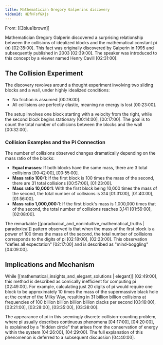 ```yaml
---
title: Mathematician Gregory Galperins discovery
videoId: HEfHFsfGXjs
---
```


From: [[3blue1brown]] <br/> 

Mathematician Gregory Galperin discovered a surprising relationship between the collisions of idealized blocks and the mathematical constant pi (π) <a class="yt-timestamp" data-t="02:35:00">[02:35:00]</a>. This fact was originally discovered by Galperin in 1995 and subsequently published in 2003 <a class="yt-timestamp" data-t="02:39:00">[02:39:00]</a>. The speaker was introduced to this concept by a viewer named Henry Cavill <a class="yt-timestamp" data-t="02:31:00">[02:31:00]</a>.

## The Collision Experiment

The discovery revolves around a thought experiment involving two sliding blocks and a wall, under highly idealized conditions:
*   No friction is assumed <a class="yt-timestamp" data-t="00:19:00">[00:19:00]</a>.
*   All collisions are perfectly elastic, meaning no energy is lost <a class="yt-timestamp" data-t="00:23:00">[00:23:00]</a>.

The setup involves one block starting with a velocity from the right, while the second block begins stationary <a class="yt-timestamp" data-t="00:14:00">[00:14:00]</a>, <a class="yt-timestamp" data-t="00:17:00">[00:17:00]</a>. The goal is to count the total number of collisions between the blocks and the wall <a class="yt-timestamp" data-t="00:32:00">[00:32:00]</a>.

### Collision Examples and the Pi Connection

The number of collisions observed changes dramatically depending on the mass ratio of the blocks:
*   **Equal masses**: If both blocks have the same mass, there are 3 total collisions <a class="yt-timestamp" data-t="00:42:00">[00:42:00]</a>, <a class="yt-timestamp" data-t="00:55:00">[00:55:00]</a>.
*   **Mass ratio 100:1**: If the first block is 100 times the mass of the second, there are 31 total collisions <a class="yt-timestamp" data-t="00:57:00">[00:57:00]</a>, <a class="yt-timestamp" data-t="01:23:00">[01:23:00]</a>.
*   **Mass ratio 10,000:1**: With the first block being 10,000 times the mass of the second, the total number of collisions is 314 <a class="yt-timestamp" data-t="01:31:00">[01:31:00]</a>, <a class="yt-timestamp" data-t="01:40:00">[01:40:00]</a>, <a class="yt-timestamp" data-t="01:56:00">[01:56:00]</a>.
*   **Mass ratio 1,000,000:1**: If the first block's mass is 1,000,000 times that of the second, the total number of collisions reaches 3,141 <a class="yt-timestamp" data-t="01:59:00">[01:59:00]</a>, <a class="yt-timestamp" data-t="02:08:00">[02:08:00]</a>.

The remarkable [[paradoxical_and_nonintuitive_mathematical_truths | paradoxical]] pattern observed is that when the mass of the first block is a power of 100 times the mass of the second, the total number of collisions corresponds to the digits of pi <a class="yt-timestamp" data-t="02:18:00">[02:18:00]</a>, <a class="yt-timestamp" data-t="02:23:00">[02:23:00]</a>. This observation "defies all expectation" <a class="yt-timestamp" data-t="02:17:00">[02:17:00]</a> and is described as "mind-boggling" <a class="yt-timestamp" data-t="04:09:00">[04:09:00]</a>.

## Implications and Mechanism

While [[mathematical_insights_and_elegant_solutions | elegant]] <a class="yt-timestamp" data-t="02:49:00">[02:49:00]</a>, this method is described as comically inefficient for computing pi <a class="yt-timestamp" data-t="02:49:00">[02:49:00]</a>. For example, calculating just 20 digits of pi would require one block to be approximately 10 times the mass of the supermassive black hole at the center of the Milky Way, resulting in 31 billion billion collisions at frequencies of 100 billion billion billion billion clacks per second <a class="yt-timestamp" data-t="03:16:00">[03:16:00]</a>, <a class="yt-timestamp" data-t="03:21:00">[03:21:00]</a>, <a class="yt-timestamp" data-t="03:28:00">[03:28:00]</a>, <a class="yt-timestamp" data-t="03:35:00">[03:35:00]</a>, <a class="yt-timestamp" data-t="03:38:00">[03:38:00]</a>.

The appearance of pi in this seemingly discrete collision-counting problem, where pi usually describes continuous phenomena <a class="yt-timestamp" data-t="04:17:00">[04:17:00]</a>, <a class="yt-timestamp" data-t="04:20:00">[04:20:00]</a>, is explained by a "hidden circle" that arises from the conservation of energy within the system <a class="yt-timestamp" data-t="04:26:00">[04:26:00]</a>, <a class="yt-timestamp" data-t="04:29:00">[04:29:00]</a>. The full explanation of this phenomenon is deferred to a subsequent discussion <a class="yt-timestamp" data-t="04:40:00">[04:40:00]</a>.